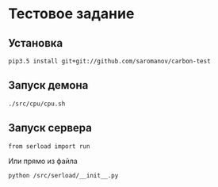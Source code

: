 # Тестовое задание

## Установка
```
pip3.5 install git+git://github.com/saromanov/carbon-test
```

## Запуск демона
```
./src/cpu/cpu.sh
```

## Запуск сервера
```
from serload import run
```
Или прямо из файла
```
python /src/serload/__init__.py
```